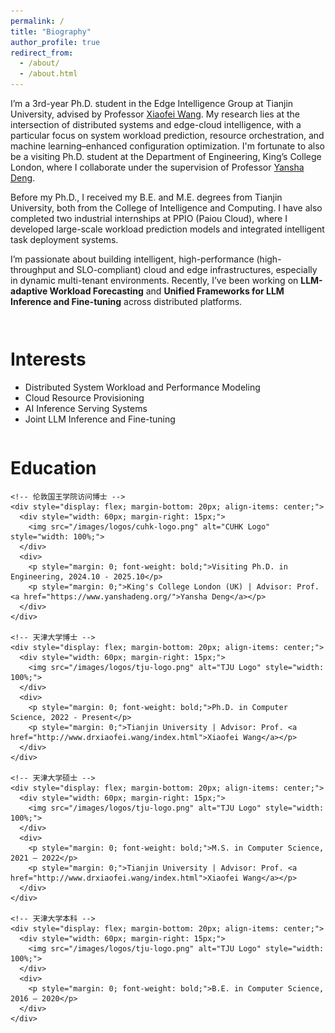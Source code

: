 ```yaml
---
permalink: /
title: "Biography"
author_profile: true
redirect_from: 
  - /about/
  - /about.html
---
```


I’m a 3rd-year Ph.D. student in the Edge Intelligence Group at Tianjin University, advised by Professor [Xiaofei Wang](http://www.drxiaofei.wang/index.html). My research lies at the intersection of distributed systems and edge-cloud intelligence, with a particular focus on system workload prediction, resource orchestration, and machine learning–enhanced configuration optimization. I'm fortunate to also be a visiting Ph.D. student at the Department of Engineering, King’s College London, where I collaborate under the supervision of Professor [Yansha Deng](https://www.yanshadeng.org/).

Before my Ph.D., I received my B.E. and M.E. degrees from Tianjin University, both from the College of Intelligence and Computing. I have also completed two industrial internships at PPIO (Paiou Cloud), where I developed large-scale workload prediction models and integrated intelligent task deployment systems.

I’m passionate about building intelligent, high-performance (high-throughput and SLO-compliant) cloud and edge infrastructures, especially in dynamic multi-tenant environments. Recently, I’ve been working on **LLM-adaptive Workload Forecasting** and **Unified Frameworks for LLM Inference and Fine-tuning** across distributed platforms.

<!-- 🆕 I am currently on the job market, seeking research and engineering opportunities in academia and industry. Please feel free to reach out for collaboration or discussion. -->

<div style="display: flex; flex-wrap: wrap; margin-top: 2em;">
  <!-- 左侧 Interests 部分 -->
  <div style="flex: 1; min-width: 300px; padding-right: 20px;">
    <h1>Interests</h1>
    <ul>
      <li>Distributed System Workload and Performance Modeling</li>
      <li>Cloud Resource Provisioning</li>
      <li>AI Inference Serving Systems</li>
      <li>Joint LLM Inference and Fine-tuning</li>
    </ul>
  </div>
  
  <!-- 右侧 Education 部分 -->
  <div style="flex: 1; min-width: 300px;">
    <h1>Education</h1>
    
    <!-- 伦敦国王学院访问博士 -->
    <div style="display: flex; margin-bottom: 20px; align-items: center;">
      <div style="width: 60px; margin-right: 15px;">
        <img src="/images/logos/cuhk-logo.png" alt="CUHK Logo" style="width: 100%;">
      </div>
      <div>
        <p style="margin: 0; font-weight: bold;">Visiting Ph.D. in Engineering, 2024.10 - 2025.10</p>
        <p style="margin: 0;">King's College London (UK) | Advisor: Prof. <a href="https://www.yanshadeng.org/">Yansha Deng</a></p>
      </div>
    </div>
    
    <!-- 天津大学博士 -->
    <div style="display: flex; margin-bottom: 20px; align-items: center;">
      <div style="width: 60px; margin-right: 15px;">
        <img src="/images/logos/tju-logo.png" alt="TJU Logo" style="width: 100%;">
      </div>
      <div>
        <p style="margin: 0; font-weight: bold;">Ph.D. in Computer Science, 2022 - Present</p>
        <p style="margin: 0;">Tianjin University | Advisor: Prof. <a href="http://www.drxiaofei.wang/index.html">Xiaofei Wang</a></p>
      </div>
    </div>
    
    <!-- 天津大学硕士 -->
    <div style="display: flex; margin-bottom: 20px; align-items: center;">
      <div style="width: 60px; margin-right: 15px;">
        <img src="/images/logos/tju-logo.png" alt="TJU Logo" style="width: 100%;">
      </div>
      <div>
        <p style="margin: 0; font-weight: bold;">M.S. in Computer Science, 2021 – 2022</p>
        <p style="margin: 0;">Tianjin University | Advisor: Prof. <a href="http://www.drxiaofei.wang/index.html">Xiaofei Wang</a></p>
      </div>
    </div>

    <!-- 天津大学本科 -->
    <div style="display: flex; margin-bottom: 20px; align-items: center;">
      <div style="width: 60px; margin-right: 15px;">
        <img src="/images/logos/tju-logo.png" alt="TJU Logo" style="width: 100%;">
      </div>
      <div>
        <p style="margin: 0; font-weight: bold;">B.E. in Computer Science, 2016 – 2020</p>
      </div>
    </div>
  </div>
</div>

<!-- A data-driven personal website
======
Like many other Jekyll-based GitHub Pages templates, Academic Pages makes you separate the website's content from its form. The content & metadata of your website are in structured markdown files, while various other files constitute the theme, specifying how to transform that content & metadata into HTML pages. You keep these various markdown (.md), YAML (.yml), HTML, and CSS files in a public GitHub repository. Each time you commit and push an update to the repository, the [GitHub pages](https://pages.github.com/) service creates static HTML pages based on these files, which are hosted on GitHub's servers free of charge.

Many of the features of dynamic content management systems (like Wordpress) can be achieved in this fashion, using a fraction of the computational resources and with far less vulnerability to hacking and DDoSing. You can also modify the theme to your heart's content without touching the content of your site. If you get to a point where you've broken something in Jekyll/HTML/CSS beyond repair, your markdown files describing your talks, publications, etc. are safe. You can rollback the changes or even delete the repository and start over - just be sure to save the markdown files! Finally, you can also write scripts that process the structured data on the site, such as [this one](https://github.com/academicpages/academicpages.github.io/blob/master/talkmap.ipynb) that analyzes metadata in pages about talks to display [a map of every location you've given a talk](https://academicpages.github.io/talkmap.html). -->

<!-- Getting started
======
1. Register a GitHub account if you don't have one and confirm your e-mail (required!)
1. Fork [this template](https://github.com/academicpages/academicpages.github.io) by clicking the "Use this template" button in the top right. 
1. Go to the repository's settings (rightmost item in the tabs that start with "Code", should be below "Unwatch"). Rename the repository "[your GitHub username].github.io", which will also be your website's URL.
1. Set site-wide configuration and create content & metadata (see below -- also see [this set of diffs](http://archive.is/3TPas) showing what files were changed to set up [an example site](https://getorg-testacct.github.io) for a user with the username "getorg-testacct")
1. Upload any files (like PDFs, .zip files, etc.) to the files/ directory. They will appear at https://[your GitHub username].github.io/files/example.pdf.  
1. Check status by going to the repository settings, in the "GitHub pages" section

Site-wide configuration
------
The main configuration file for the site is in the base directory in [_config.yml](https://github.com/academicpages/academicpages.github.io/blob/master/_config.yml), which defines the content in the sidebars and other site-wide features. You will need to replace the default variables with ones about yourself and your site's github repository. The configuration file for the top menu is in [_data/navigation.yml](https://github.com/academicpages/academicpages.github.io/blob/master/_data/navigation.yml). For example, if you don't have a portfolio or blog posts, you can remove those items from that navigation.yml file to remove them from the header. 

Create content & metadata
------
For site content, there is one markdown file for each type of content, which are stored in directories like _publications, _talks, _posts, _teaching, or _pages. For example, each talk is a markdown file in the [_talks directory](https://github.com/academicpages/academicpages.github.io/tree/master/_talks). At the top of each markdown file is structured data in YAML about the talk, which the theme will parse to do lots of cool stuff. The same structured data about a talk is used to generate the list of talks on the [Talks page](https://academicpages.github.io/talks), each [individual page](https://academicpages.github.io/talks/2012-03-01-talk-1) for specific talks, the talks section for the [CV page](https://academicpages.github.io/cv), and the [map of places you've given a talk](https://academicpages.github.io/talkmap.html) (if you run this [python file](https://github.com/academicpages/academicpages.github.io/blob/master/talkmap.py) or [Jupyter notebook](https://github.com/academicpages/academicpages.github.io/blob/master/talkmap.ipynb), which creates the HTML for the map based on the contents of the _talks directory).

**Markdown generator**

The repository includes [a set of Jupyter notebooks](https://github.com/academicpages/academicpages.github.io/tree/master/markdown_generator
) that converts a CSV containing structured data about talks or presentations into individual markdown files that will be properly formatted for the Academic Pages template. The sample CSVs in that directory are the ones I used to create my own personal website at stuartgeiger.com. My usual workflow is that I keep a spreadsheet of my publications and talks, then run the code in these notebooks to generate the markdown files, then commit and push them to the GitHub repository.

How to edit your site's GitHub repository
------
Many people use a git client to create files on their local computer and then push them to GitHub's servers. If you are not familiar with git, you can directly edit these configuration and markdown files directly in the github.com interface. Navigate to a file (like [this one](https://github.com/academicpages/academicpages.github.io/blob/master/_talks/2012-03-01-talk-1.md) and click the pencil icon in the top right of the content preview (to the right of the "Raw | Blame | History" buttons). You can delete a file by clicking the trashcan icon to the right of the pencil icon. You can also create new files or upload files by navigating to a directory and clicking the "Create new file" or "Upload files" buttons. 

Example: editing a markdown file for a talk
![Editing a markdown file for a talk](/images/editing-talk.png)

For more info
------
More info about configuring Academic Pages can be found in [the guide](https://academicpages.github.io/markdown/), the [growing wiki](https://github.com/academicpages/academicpages.github.io/wiki), and you can always [ask a question on GitHub](https://github.com/academicpages/academicpages.github.io/discussions). The [guides for the Minimal Mistakes theme](https://mmistakes.github.io/minimal-mistakes/docs/configuration/) (which this theme was forked from) might also be helpful. -->

